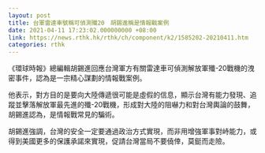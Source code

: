 ```yaml
---
layout: post
title: 台軍雷達車號稱可偵測殲20　胡錫進稱是情報戰案例
date: 2021-04-11 17:23:02.000000000 +08:00
link: https://news.rthk.hk/rthk/ch/component/k2/1585202-20210411.htm
categories: rthk
---
```


《環球時報》總編輯胡錫進回應台灣軍方有關雷達車可偵測解放軍殲-20戰機的洩密事件，認為是一宗精心謀劃的情報戰案例。

他表示，對方目的是要向大陸傳遞很可能是虛假的信息，顯示台灣有能力發現、追蹤並擊落解放軍最先進的殲-20戰機，形成對大陸的阻嚇力和對台灣輿論的鼓舞，胡錫進認為，是情報戰常見的騙術。

胡錫進強調，台灣的安全一定要通過政治方式實現，而非用增強軍事對峙能力，或得到美國更多的保護承諾來實現，促請台灣當局不要僥倖，莫鋌而走險。
